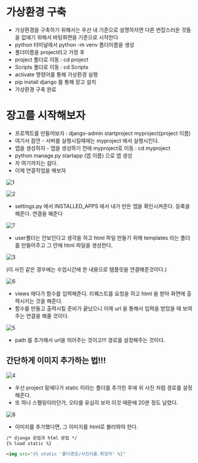 # 가상환경 구축



* 가상환경을 구축하기 위해서는 우선 내 기준으로 설명하자면 다른 번잡스러운 것들을 없애기 위해서 바탕화면을 기준으로 시작한다
* python 터미널에서 python -m venv 폴더이름을 생성
* 폴더이름을 project라고 가정 후
* project 폴더로 이동 : cd project
* Scripts 폴더로 이동 : cd Scripts
* activate 명령어를 통해 가상환경 실행
* pip install django 를 통해 장고 설치
* 가상환경 구축 완료



#  장고를 시작해보자



* 프로젝트를 만들어보자 : django-admin startproject myproject(project 이름)
* 여기서 잠깐 - 서버를 실행시킬때에는 myproject 에서 실행시킨다.
* 앱을 생성하자 - 앱을 생성하기 전에 myproject로 이동 : cd myproject
* python manage.py startapp (앱 이름) 으로 앱 생성
* 자 여기까지는 쉽다.
* 이제 연결작업을 해보자



![1](C:\Users\morph\Pictures\1.png)





![2](C:\Users\morph\Pictures\2.png)



* settings.py 에서 INSTALLED_APPS 에서 내가 만든 앱을 확인시켜준다. 등록을 해준다. 연결을 해준다



![7](C:\Users\morph\Pictures\7.png)



* user폴더는 안보인다고 생각을 하고 html 파일 만들기 위해 templates 라는 폴더를 만들어주고 그 안에 html 파일을 생성한다.





![3](C:\Users\morph\Pictures\3.png)

(이 사진 같은 경우에는 수업시간에 한 내용으로 템플릿을 연결해준것이다.)

![6](C:\Users\morph\Pictures\6.png)



* views 에다가 함수를 입력해준다. 리퀘스트를 요청을 하고 html 을 받아 화면에 출력시키는 것을 해준다.
* 함수를 만들고 출력시킬 준비가 끝났으니 이제 url 을 통해서 입력을 받았을 때 보여주는 연결을 해줄 것이다.



![5](C:\Users\morph\Pictures\5.png)



* path 를 추가해서 url을 띄어주는 것이고!!! 경로를 설정해주는 것이다.



## 간단하게 이미지 추가하는 법!!!

![4](C:\Users\morph\Pictures\4.png)



* 우선 project 밑에다가 static 이라는 폴더를 추가한 후에 위 사진 처럼 경로를 설정해준다.
* 또 하나 스펠링이라던가, 오타를 유심히 보자 이것 때문에 20분 정도 날렸다.





![8](C:\Users\morph\Pictures\8.png)



* 이미지를 추가했다면, 그 이미지를 html로 불러와야 한다.

```html
/* django 문법과 html 문법 */
{% load static %}

<img src="{% static '폴더경로/사진이름.확장자' %}"
```




